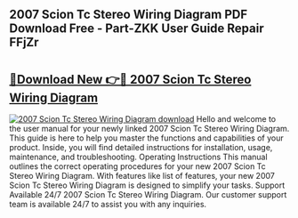 ## 2007 Scion Tc Stereo Wiring Diagram PDF Download Free - Part-ZKK User Guide Repair FFjZr

# <h2><a href="http://dfhk45n.blite.top/?on=2007+Scion+Tc+Stereo+Wiring+Diagram">🔗Download New 👉🔴 2007 Scion Tc Stereo Wiring Diagram</a></h2>

[![2007 Scion Tc Stereo Wiring Diagram download](https://i.imgur.com/lujVjoI.png)](http://dfhk45n.blite.top/?on=2007+Scion+Tc+Stereo+Wiring+Diagram)
Hello and welcome to the user manual for your newly linked 2007 Scion Tc Stereo Wiring Diagram. This guide is here to help you master the functions and capabilities of your product. Inside, you will find detailed instructions for installation, usage, maintenance, and troubleshooting. Operating Instructions This manual outlines the correct operating procedures for your new 2007 Scion Tc Stereo Wiring Diagram. With features like list of features, your new 2007 Scion Tc Stereo Wiring Diagram is designed to simplify your tasks. Support Available 24/7 2007 Scion Tc Stereo Wiring Diagram. Our customer support team is available 24/7 to assist you with any inquiries.
